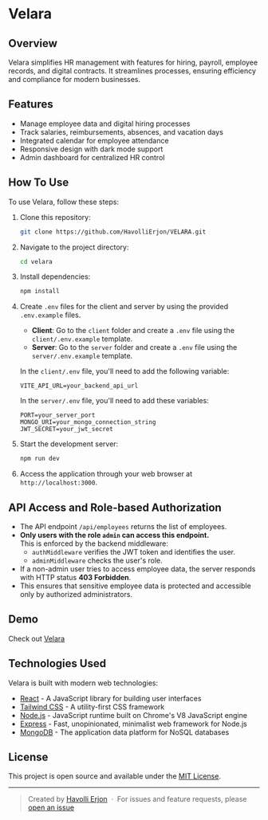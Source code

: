 # Velara

## Overview

Velara simplifies HR management with features for hiring, payroll, employee records, and digital contracts. It streamlines processes, ensuring efficiency and compliance for modern businesses.

## Features

- Manage employee data and digital hiring processes
- Track salaries, reimbursements, absences, and vacation days
- Integrated calendar for employee attendance
- Responsive design with dark mode support
- Admin dashboard for centralized HR control

## How To Use

To use Velara, follow these steps:

1. Clone this repository:

    ```bash
    git clone https://github.com/HavolliErjon/VELARA.git
    ```

2. Navigate to the project directory:

    ```bash
    cd velara
    ```

3. Install dependencies:

    ```bash
    npm install
    ```

4. Create `.env` files for the client and server by using the provided `.env.example` files.

    - **Client**: Go to the `client` folder and create a `.env` file using the `client/.env.example` template.
    - **Server**: Go to the `server` folder and create a `.env` file using the `server/.env.example` template.

    In the `client/.env` file, you'll need to add the following variable:

    ```env
    VITE_API_URL=your_backend_api_url
    ```

    In the `server/.env` file, you'll need to add these variables:

    ```env
    PORT=your_server_port
    MONGO_URI=your_mongo_connection_string
    JWT_SECRET=your_jwt_secret
    ```

5. Start the development server:

    ```bash
    npm run dev
    ```

6. Access the application through your web browser at `http://localhost:3000`.

## API Access and Role-based Authorization

- The API endpoint `/api/employees` returns the list of employees.
- **Only users with the role `admin` can access this endpoint.**  
  This is enforced by the backend middleware:
  - `authMiddleware` verifies the JWT token and identifies the user.
  - `adminMiddleware` checks the user's role.
- If a non-admin user tries to access employee data, the server responds with HTTP status **403 Forbidden**.
- This ensures that sensitive employee data is protected and accessible only by authorized administrators.


## Demo

Check out [Velara](https://velara-drab.vercel.app/)

## Technologies Used

Velara is built with modern web technologies:

- [React](https://reactjs.org/) - A JavaScript library for building user interfaces
- [Tailwind CSS](https://tailwindcss.com/) - A utility-first CSS framework
- [Node.js](https://nodejs.org/) - JavaScript runtime built on Chrome's V8 JavaScript engine
- [Express](https://expressjs.com/) - Fast, unopinionated, minimalist web framework for Node.js
- [MongoDB](https://www.mongodb.com/) - The application data platform for NoSQL databases

## License

This project is open source and available under the [MIT License](LICENSE).

---

> Created by [Havolli Erjon](https://havollierjon.github.io/Porfolio/) &nbsp;&middot;&nbsp;
> For issues and feature requests, please [open an issue](https://github.com/HavolliErjon/VELARA)
